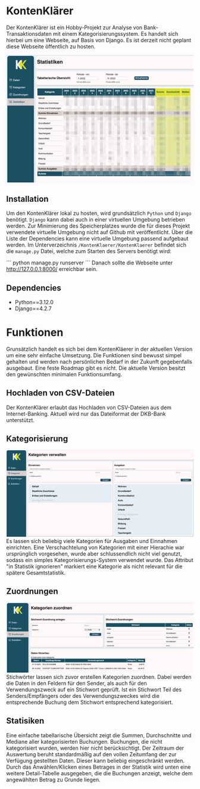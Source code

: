 # KontenKlärer
Der KontenKlärer ist ein Hobby-Projekt zur Analyse von Bank-Transaktionsdaten mit einem Kategorisierungssystem. Es handelt sich hierbei um eine Webseite, auf Basis von Django. Es ist derzeit nicht geplant diese Webseite öffentlich zu hosten. 

![screenshot](screenshots/screenshot1.png)

## Installation
Um den KontenKlärer lokal zu hosten, wird grundsätzlich `Python` und `Django` benötigt. `Django` kann dabei auch in einer virtuellen Umgebung betrieben werden. Zur Minimierung des Speicherplatzes wurde die für dieses Projekt verwendete virtuelle Umgebung nicht auf Github mit veröffentlicht. Über die Liste der Dependencies kann eine virtuelle Umgebung passend aufgebaut werden.
Im Unterverzeichnis `/KontenKlaerer/KontenKlaerer` befindet sich die `manage.py` Datei, welche zum Starten des Servers benötigt wird:

´´´
python manage.py runserver
´´´
Danach sollte die Webseite unter http://127.0.0.1:8000/ erreichbar sein.

## Dependencies
* Python==3.12.0
* Django==4.2.7

# Funktionen
Grunsätzlich handelt es sich bei dem KontenKläerer in der aktuellen Version um eine sehr einfache Umsetzung. Die Funktionen sind bewusst simpel gehalten und werden nach persönlichen Bedarf in der Zukunft gegebenfalls ausgebaut. Eine feste Roadmap gibt es nicht. Die aktuelle Version besitzt den gewünschten minimalen Funktionsumfang.

## Hochladen von CSV-Dateien
Der KontenKlärer erlaubt das Hochladen von CSV-Dateien aus dem Internet-Banking. Aktuell wird nur das Dateiformat der DKB-Bank unterstützt. 

## Kategorisierung
![screenshot](screenshots/screenshot2.png)
Es lassen sich beliebig viele Kategorien für Ausgaben und Einnahmen einrichten. Eine Verschachtelung von Kategorien mit einer Hierachie war ursprünglich vorgesehen, wurde aber schlussendlich nicht viel genutzt, sodass ein simples Kategorisierungs-System verwendet wurde. Das Attribut "in Statistik ignorieren" markiert eine Kategorie als nicht relevant für die spätere Gesamtstatistik. 

## Zuordnungen
![screenshot](screenshots/screenshot3.png)
Stichwörter lassen sich zuvor erstellen Kategorien zuordnen. Dabei werden die Daten in den Feldern für den Sender, als auch für den Verwendungszweck auf ein Stichwort geprüft. Ist ein Stichwort Teil des Senders/Empfängers oder des Verwendungszweckes wird die entsprechende Buchung dem Stichwort entsprechend kategorisiert.

## Statisiken
Eine einfache tabellarische Übersicht zeigt die Summen, Durchschnitte und Mediane aller kategorisierten Buchungen. Buchungen, die nicht kategorisiert wurden, werden hier nicht berücksichtigt. Der Zeitraum der Auswertung beruht standardmäßig auf den vollen Zeitumfang der zur Verfügung gestellten Daten. Dieser kann beliebig eingeschränkt werden.
Durch das Anwählen/Klicken eines Betrages in der Statistik wird unten eine weitere Detail-Tabelle ausgegeben, die die Buchungen anzeigt, welche dem angewählten Betrag zu Grunde liegen.